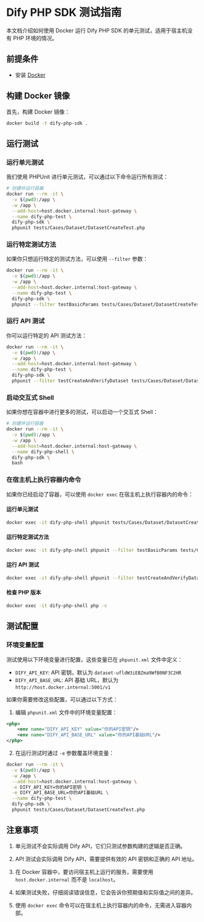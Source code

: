 # Dify PHP SDK 测试指南

本文档介绍如何使用 Docker 运行 Dify PHP SDK 的单元测试，适用于宿主机没有 PHP 环境的情况。

## 前提条件

- 安装 [Docker](https://www.docker.com/get-started)

## 构建 Docker 镜像

首先，构建 Docker 镜像：

```bash
docker build -t dify-php-sdk .
```

## 运行测试

### 运行单元测试

我们使用 PHPUnit 进行单元测试，可以通过以下命令运行所有测试：

```bash
# 创建并运行容器
docker run --rm -it \
  -v $(pwd):/app \
  -w /app \
  --add-host=host.docker.internal:host-gateway \
  --name dify-php-test \
  dify-php-sdk \
  phpunit tests/Cases/Dataset/DatasetCreateTest.php
```

### 运行特定测试方法

如果你只想运行特定的测试方法，可以使用 `--filter` 参数：

```bash
docker run --rm -it \
  -v $(pwd):/app \
  -w /app \
  --add-host=host.docker.internal:host-gateway \
  --name dify-php-test \
  dify-php-sdk \
  phpunit --filter testBasicParams tests/Cases/Dataset/DatasetCreateTest.php
```

### 运行 API 测试

你可以运行特定的 API 测试方法：

```bash
docker run --rm -it \
  -v $(pwd):/app \
  -w /app \
  --add-host=host.docker.internal:host-gateway \
  --name dify-php-test \
  dify-php-sdk \
  phpunit --filter testCreateAndVerifyDataset tests/Cases/Dataset/DatasetCreateTest.php
```

### 启动交互式 Shell

如果你想在容器中进行更多的测试，可以启动一个交互式 Shell：

```bash
# 创建并运行容器
docker run --rm -it \
  -v $(pwd):/app \
  -w /app \
  --add-host=host.docker.internal:host-gateway \
  --name dify-php-shell \
  dify-php-sdk \
  bash
```

### 在宿主机上执行容器内命令

如果你已经启动了容器，可以使用 `docker exec` 在宿主机上执行容器内的命令：

#### 运行单元测试

```bash
docker exec -it dify-php-shell phpunit tests/Cases/Dataset/DatasetCreateTest.php
```

#### 运行特定测试方法

```bash
docker exec -it dify-php-shell phpunit --filter testBasicParams tests/Cases/Dataset/DatasetCreateTest.php
```

#### 运行 API 测试

```bash
docker exec -it dify-php-shell phpunit --filter testCreateAndVerifyDataset tests/Cases/Dataset/DatasetCreateTest.php
```

#### 检查 PHP 版本

```bash
docker exec -it dify-php-shell php -v
```

## 测试配置

### 环境变量配置

测试使用以下环境变量进行配置，这些变量已在 `phpunit.xml` 文件中定义：

- `DIFY_API_KEY`: API 密钥，默认为 `dataset-ufldW3iEBZma9WfB0NF3C2HR`
- `DIFY_API_BASE_URL`: API 基础 URL，默认为 `http://host.docker.internal:5001/v1`

如果你需要修改这些配置，可以通过以下方式：

1. 编辑 `phpunit.xml` 文件中的环境变量配置：

```xml
<php>
    <env name="DIFY_API_KEY" value="你的API密钥"/>
    <env name="DIFY_API_BASE_URL" value="你的API基础URL"/>
</php>
```

2. 在运行测试时通过 `-e` 参数覆盖环境变量：

```bash
docker run --rm -it \
  -v $(pwd):/app \
  -w /app \
  --add-host=host.docker.internal:host-gateway \
  -e DIFY_API_KEY=你的API密钥 \
  -e DIFY_API_BASE_URL=你的API基础URL \
  --name dify-php-test \
  dify-php-sdk \
  phpunit tests/Cases/Dataset/DatasetCreateTest.php
```

## 注意事项

1. 单元测试不会实际调用 Dify API，它们只测试参数构建的逻辑是否正确。

2. API 测试会实际调用 Dify API，需要提供有效的 API 密钥和正确的 API 地址。

3. 在 Docker 容器中，要访问宿主机上运行的服务，需要使用 `host.docker.internal` 而不是 `localhost`。

4. 如果测试失败，仔细阅读错误信息，它会告诉你预期值和实际值之间的差异。

5. 使用 `docker exec` 命令可以在宿主机上执行容器内的命令，无需进入容器内部。 